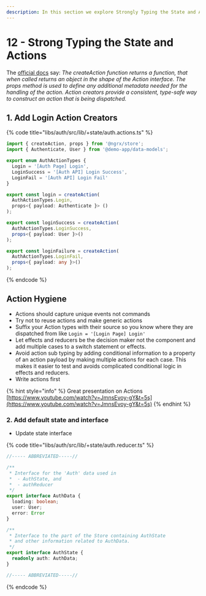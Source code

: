 ```yaml
---
description: In this section we explore Strongly Typing the State and Actions
---
```


# 12 - Strong Typing the State and Actions

The [official docs](https://ngrx.io/guide/store/actions) say: *The createAction function returns a function, that when called returns an object in the shape of the Action interface. The props method is used to define any additional metadata needed for the handling of the action. Action creators provide a consistent, type-safe way to construct an action that is being dispatched.*

## 1. Add Login Action Creators

{% code title="libs/auth/src/lib/+state/auth.actions.ts" %}

```typescript
import { createAction, props } from '@ngrx/store';
import { Authenticate, User } from '@demo-app/data-models';

export enum AuthActionTypes {
  Login = '[Auth Page] Login',
  LoginSuccess = '[Auth API] Login Success',
  LoginFail = '[Auth API] Login Fail'
}

export const login = createAction(
  AuthActionTypes.Login,
  props<{ payload: Authenticate }> ()
);

export const loginSuccess = createAction(
  AuthActionTypes.LoginSuccess,
  props<{ payload: User }>()
);

export const loginFailure = createAction(
  AuthActionTypes.LoginFail,
  props<{ payload: any }>()
);
```

{% endcode %}

## Action Hygiene

* Actions should capture unique events not commands
* Try not to reuse actions and make generic actions
* Suffix your Action types with their source so you know where they are dispatched from like `Login = '[Login Page] Login'`
* Let effects and reducers be the decision maker not the component and add multiple cases to a switch statement or effects.
* Avoid action sub typing by adding conditional information to a property of an action payload by making multiple actions for each case. This makes it easier to test and avoids complicated conditional logic in effects and reducers.
* Write actions first

{% hint style="info" %}
Great presentation on Actions [https://www.youtube.com/watch?v=JmnsEvoy-gY&t=5s](https://www.youtube.com/watch?v=JmnsEvoy-gY&t=5s)
{% endhint %}

### 2. Add default state and interface

* Update state interface

{% code title="libs/auth/src/lib/+state/auth.reducer.ts" %}

```typescript
//----- ABBREVIATED-----//

/**
 * Interface for the 'Auth' data used in
 *  - AuthState, and
 *  - authReducer
 */
export interface AuthData {
  loading: boolean;
  user: User;
  error: Error
}

/**
 * Interface to the part of the Store containing AuthState
 * and other information related to AuthData.
 */
export interface AuthState {
  readonly auth: AuthData;
}

//----- ABBREVIATED-----//
```

{% endcode %}
